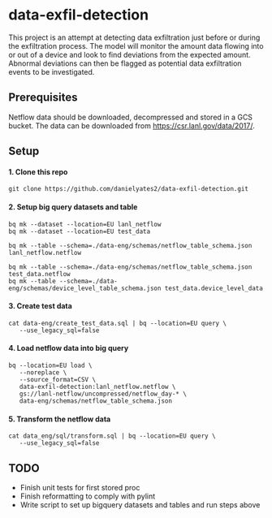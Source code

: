 # data-exfil-detection

This project is an attempt at detecting data exfiltration just before or during the exfiltration process. The model will monitor the amount data flowing into or out of a device and look to find deviations from the expected amount. Abnormal deviations can then be flagged as potential data exfiltration events to be investigated.

## Prerequisites

Netflow data should be downloaded, decompressed and stored in a GCS bucket. The data can be downloaded from https://csr.lanl.gov/data/2017/.

## Setup

#### 1. Clone this repo
```
git clone https://github.com/danielyates2/data-exfil-detection.git
```

#### 2. Setup big query datasets and table
```
bq mk --dataset --location=EU lanl_netflow
bq mk --dataset --location=EU test_data

bq mk --table --schema=./data-eng/schemas/netflow_table_schema.json lanl_netflow.netflow

bq mk --table --schema=./data-eng/schemas/netflow_table_schema.json test_data.netflow
bq mk --table --schema=./data-eng/schemas/device_level_table_schema.json test_data.device_level_data
```

#### 3. Create test data
```
cat data-eng/create_test_data.sql | bq --location=EU query \
   --use_legacy_sql=false
```

#### 4. Load netflow data into big query
```
bq --location=EU load \
   --noreplace \
   --source_format=CSV \
   data-exfil-detection:lanl_netflow.netflow \
   gs://lanl-netflow/uncompressed/netflow_day-* \
   data-eng/schemas/netflow_table_schema.json
```

#### 5. Transform the netflow data
```
cat data_eng/sql/transform.sql | bq --location=EU query \
   --use_legacy_sql=false
```

## TODO
* Finish unit tests for first stored proc
* Finish reformatting to comply with pylint
* Write script to set up bigquery datasets and tables and run steps above